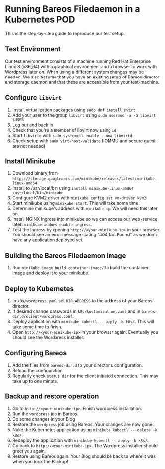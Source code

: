 # Running Bareos Filedaemon in a Kubernetes POD

This is the step-by-step guide to reproduce our test setup.

## Test Environment
Our test environment consists of a machine running Red Hat Enterprise Linux 8 (x86_64) with a graphical environment and a browser to work with Wordpress later on. When using a different system changes may be needed.
We also assume that you have an existing setup of Bareos director and storage daemon and that these are accessible from your test-machine.

## Configure `libvirt`
1. Install virtualization packages using `sudo dnf install @virt`
2. Add your user to the group `libvirt` using `sudo usermod -a -G libvirt $USER`
3. Log out and back in
4. Check that you're a member of libvirt now using `id`
5. Start `libvirtd` with `sudo systemctl enable --now libvirtd`
6. Check setup with `sudo virt-host-validate` (IOMMU and secure guest are not needed)

## Install Minikube
1. Download binary from `https://storage.googleapis.com/minikube/releases/latest/minikube-linux-amd64`
2. Install to /usr/local/bin using `install minikube-linux-amd64 /usr/local/bin/minikube`
3. Configure KVM2 driver with `minikube config set vm-driver kvm2`
4. Start minikube using `minikube start`. This will take some time.
5. Determine minikube's address with `minikube ip`. We will need this later on.
6. Install NGINX Ingress into minikube so we can access our web-service later: `minikube addons enable ingress`.
7. Test the Ingress by opening `http://<your-minikube-ip>` in your browser. You should see an error message stating "404 Not Found" as we don't have any application deployed yet.

## Building the Bareos Filedaemon image
1. Run `minikube image build container-image/` to build the container image and deploy it to your minikube.

## Deploy to Kubernetes
1. In `k8s/wordpress.yaml` set `DIR_ADDRESS` to the address of your Bareos director.
2. If desired change passwords in `k8s/kustomization.yaml` and in `bareos-dir.d/client/wordpress.conf`.
3. Deploy application with `minikube kubectl -- apply -k k8s/`. This will take some time to finish.
4. Open `http://<your-minikube-ip>` in your browser again. Eventually you should see the Wordpress installer.

## Configuring Bareos
1. Add the files from `bareos-dir.d` to your director's configuration.
2. Reload the configuration
3. Regularly check `status dir` for the client initiated connection. This may take up to one minute.

## Backup and restore operation
1. Go to `http://<your-minikube-ip>`. Finish wordpress installation.
2. Run the `wordpress` job in Bareos.
3. Do some changes in your Blog
4. Restore the `wordpress` job using Bareos. Your changes are now gone.
5. Nuke the Kubernetes application using `minikube kubectl -- delete -k k8s/`.
6. Redeploy the application with `minikube kubectl -- apply -k k8s/`.
7. Go back to `http://<your-minikube-ip>`. The Wordpress installer should greet you again.
8. Restore using Bareos again. Your Blog should be back to where it was when you took the Backup!

